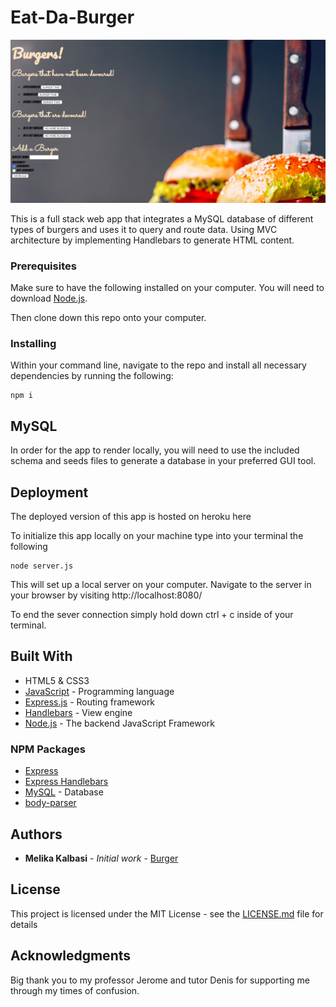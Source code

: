 # Eat-Da-Burger

![Burger](public/assets/images/app.png)

 This is a full stack web app that integrates a MySQL database of different types of burgers and uses it to query and route data. Using MVC architecture by implementing Handlebars to generate HTML content.

### Prerequisites

Make sure to have the following installed on your computer. You will need to download [Node.js](https://nodejs.org/en/download/).

Then clone down this repo onto your computer.

### Installing

Within your command line, navigate to the repo and install all necessary dependencies by running the following:
```
npm i
```

## MySQL

In order for the app to render locally, you will need to use the included schema and seeds files to generate a database in your preferred GUI tool. 

## Deployment

The deployed version of this app is hosted on heroku here

To initialize this app locally on your machine type into your terminal the following
```
node server.js 
```

 This will set up a local server on your computer. Navigate to the server in your browser by visiting http://localhost:8080/

To end the sever connection simply hold down ctrl + c inside of your terminal.

## Built With

* HTML5 & CSS3
* [JavaScript]() - Programming language
* [Express.js](https://expressjs.com/) - Routing framework
* [Handlebars](http://handlebarsjs.com/) - View engine
* [Node.js](https://nodejs.org/en/) - The backend JavaScript Framework

### NPM Packages
* [Express](https://www.npmjs.com/package/express)
* [Express Handlebars](https://www.npmjs.com/package/express-handlebars)
* [MySQL](https://www.npmjs.com/package/mysql) - Database
* [body-parser](https://www.npmjs.com/package/body-parser)


## Authors

* **Melika Kalbasi** - *Initial work* - [Burger](https://github.com/melikalbasi/burger)

## License

This project is licensed under the MIT License - see the [LICENSE.md](LICENSE.md) file for details

## Acknowledgments

Big thank you to my professor Jerome and tutor Denis for supporting me through my times of confusion.